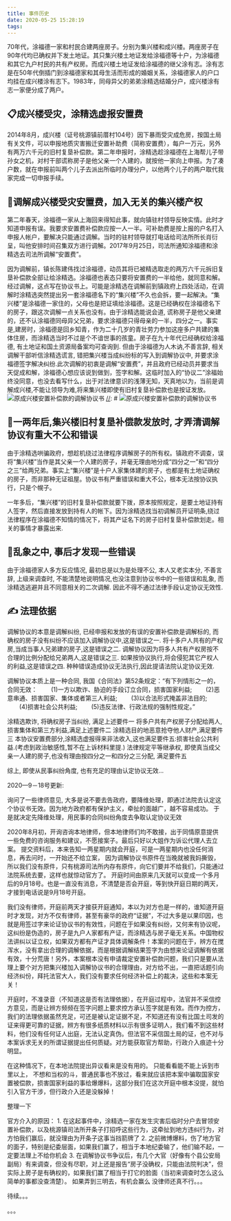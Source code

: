 ```yaml
---
title: 事件历史
date: 2020-05-25 15:28:19
tags:
---
```

70年代，涂福德一家和村民合建两座房子。分别为集兴楼和成兴楼。两座房子在90年代均已确权并下发土地证。其只集兴楼土地证发给涂福德等十户，为涂福德和其它九户村民的共有产权房。而成兴楼土地证发给涂福德的继父涂有志。涂有志是在50年代倒插门到涂福德家和其母生活而形成的婚姻关系，涂福德家人的户口均挂在成兴楼涂有志下。1983年，同母异父的弟弟涂精选结婚分户，成兴楼涂有志一家便分成了两户。


## 📋成兴楼受灾，涂精选虚报安置费

2014年8月，成兴楼（证号桃源镇前厝村104号）因下暴雨受灾成危房，按国土局有关文件，可以申报地质灾害搬迁安置补助费（简称安置费），每户一万元，另外有两万六千元的旧村复垦补偿款。第二年申报时，涂精选趁涂福德在上海帮儿子带孙女之机，对村干部谎称房子是他父亲一个人建的，就按他一家向上申报。为了凑户数，就在申报前叫两个儿子去派出所临时办理分户，以他两个儿子的两户取代我家完成一切申报手续。

## 🤼‍调解成兴楼受灾安置费，加入无关的集兴楼产权

第二年春天，涂福德一家从上海回来得知此事，就向镇驻村领导反映实情。此时才知道申报有误。我要求安置费补偿款应按一人一半。可补助费是按上报的户名打入申报人帐户，要解决只能通过调解。当时的驻村领导就打电话给司法所所长肖衍呈，叫他安排时间召集双方进行调解。2017年9月25日，司法所通知涂福德和涂精选去司法所调解“安置费”。

因为调解前，镇长陈建伟找过涂福德，动员其将已被精选取走的两万六千元拆旧复垦补偿款全部让给涂精选。涂福德也表态只要将安置费的一半给他，就同意和解。经过调解，这点写在协议书上。可能是涂精选在调解前到镇政府上四处活动，在调解时涂精选突然提出另一套涂福德名下的“集兴楼”不久也会拆，要一起解决。“集兴楼”是涂福德一家住的，父母也是把证填给涂福德。这是已经确权在涂福德名下的房子，跟这次调解一点关系也没有。由于涂精选能说会道, 谎称房子是他父亲建的，还不认涂福德同母异父兄弟，要求涂福德只得母亲的一半，四分之一。事实是,建房时，涂福德是回乡知青，作为二十几岁的青壮劳力参加这座多户共建的集体住房，而涂精选当时不过是个不谙世事的孩童。房子在九十年代已经确权给涂福德, 有土地证和国土资源局备案均可查询到. 但由于涂福德为人木讷,不善言辞, 相关调解干部听信涂精选谎言, 错把集兴楼当成纠纷标的写入到调解协议中, 并要求涂福德签字解决纠纷.此次调解的初衷是调解“安置费”，并且政府已经动员并要求当天促成和解，涂福德心想应该说到做到，签字和解。这临时加入的“协议二”涂福始终没同意，也没去看写什么，出于对法律意识的浅薄无知，天真地以为，当前是调解成兴楼,不能让领导为难,将来集兴楼即使有旧村复垦补偿款也是按证发放。
![原成兴楼安置补偿款的调解协议书](https://cdn.jsdelivr.net/gh/peyoot/pic_bed/images/xysbhl.PNG "原成兴楼安置费的调解协议书")
[//]: #  ![原成兴楼安置补偿款的调解协议书](https://cdn.jsdelivr.net/gh/peyoot/pic_bed/images/cxl-azh-xys.PNG "原成兴楼安置费的调解协议书")

## 🔨一两年后,集兴楼旧村复垦补偿款发放时, 才弄清调解协议有重大不公和错误

由于涂精选哄骗政府，想趁机绕过法律程序调解房子的所有权。镇政府不调查，误将“集兴楼”当作是其父亲一个人建的房子，并毫无理由地分成“四分之一”和“四分之三”给两兄弟。事实上“集兴楼”是十户人家集体建的房子，也都是有土地证确权的房子，而非那种无证祖屋。协议书有严重错误和重大不公，根本无法按协议执行，只是个幌子。

一年多后，“集兴楼”的旧村复垦补偿款就要下拨，原本按照规定，是要土地证持有人签字，然后直接发放到持有人的帐下。因为涂精选找当初调解员开证明条,绕过法律程序在涂福德不知情的情况下，将其产证名下的房子旧村复垦补偿款划走。相关的事情才暴露出来. 



[//]: # (https://raw.githubusercontent.com/peyoot/pic_bed/master/images/ktz.PNG)

## 🥕乱象之中, 事后才发现一些错误

由于涂福德家人多方反应情况, 最初总是以为是处理不公, 本人又老实本分, 不善言辞, 上级来调查时, 不能清楚地说明情况,也没注意到协议书中的一些错误和乱象, 而涂精选逃避并且不同意相关的二次调解. 因此不得不通过法律手段认定协议无效性. 

## ✍️ 法理依据

调解协议的本意是调解纠纷, 已经申报和发放的有误的安置补偿款是调解标的, 而确权的房子没有纠纷不应该加入调解协议中,这是错误之一.  将十多户人共有的产权房,当成当事人兄弟建的房子,这是错误之二. 调解协议因为将多人共有产权房按不合理的比例分配给兄弟两人,这是错误之三. 如果按协议执行,将会侵犯其它产权人的利益,这是错误之四. 种种错误造成协议无法执行,因此提请法院认定协议无效.

调解协议本质上是一种合同, 我国《合同法》第52条规定：“有下列情形之一的，合同无效：
　　(1)一方以欺诈、胁迫的手段订立合同，损害国家利益;
　　(2)恶意串通、损害国家、集体或者第三人利益;
　　(3)以合法形式掩盖非法目的;
　　(4)损害社会公共利益;
　　(5)违反法律、行政法规的强制性规定。”

涂精选欺诈, 将确权房子当纠纷, 满足上述要件一
将多户共有产权房子分配给两人, 损害集体和第三方利益,满足上述要件二
涂精选目的地恶意抢夺他人财产,满足要件三
本协议安置费部分,涂精选虚报得来非法收入,这也满足要件五:损害社会公共利益.(考虑到政治敏感性,暂不在上诉材料里提.)
法律规定平等继承权, 即使真当成父亲一人建的房子,也没有理由按四分之一和四分之三分配, 满足要件五

综上, 即使从民事纠纷角度, 也有充足的理由认定协议无效...

2020—9－18号更新:

询问了一些律师意见, 大多是说不要去告政府，要降维处理，即通过法院去认定这个协议书无效。因为地方政府都有保护主义，牵扯的面越广，越不容易成功。
于是就决定先降维处理，用民事的合同纠纷角度去争取认定协议无效

2020年8月初，开询咨询本地律师，但本地律师们均不敢接，出于同情原意提供一些免费的咨询服务和建议，不愿接案子。最后只好以大姐作为诉讼代理人去立案。
提交资料后，本来告知一两星期内就会开庭，可是一两星期内也没任何消息，再去问时，一开始还不给立案， 因为调解协议书原件在当晚就被我妈撕毁，所以我们没有原件，只有桃源司法所内存有原件，向它们要并不给我们，只能通过法院系统去要，这样也就惊动官方了。
开庭时间由原来几天就可以变成一个多月后的9月18号。也是一直没有消息，不清楚是否会开庭，等到快开庭日期的两天，才接到电话说是9月18号开庭。


我们没有律师，开庭前两天才接获开庭通知，本以为对方也是一样的，谁知道开庭时才发现，对方不仅有律师，甚至有豪华的政府“证据”，不过大多是以果印因，也就是用签过字来论证协议书的有效性，问题在于如果没有纠纷，又何来有协议呢，这纠纷是伪造的，房子是九户人家都有产证，而涂精选与房子毫无关系。中国物权法讲纠以证立权，如果双方都有产证才具体调解条件！本案的问题在于，辨方在搅浑水，没有拿出合理的调解依据，而是根据调解结果签字为由想来论证调解有依据有效，十分荒唐！另外，本案根本没有申请裁定安置补偿款问题，我们只是要从法理上要个对方把集兴楼加入调解协议书的合理理由，对方给不出，一直把话题引向经济纠份，拜托法官大人，我们没有要求任何经济补偿上的裁决，这些和本案无关！

开庭时，不准录音（不知道这是否有法理依据），在开庭过程中，法官并不采信控方意见，而是让辨方频频在签字问题上要求控方承认签字就是有效。而作为控方，我们的法理依据虽然充足，可还是被认定证据不足，不知道还有没有比国土司发的证来得更可靠的证据，辨方有很多纸质材料以示有很多证明人，我们看不到这些材料，他们没有任何证人出庭，无法认定真伪。但法官不采信国土局的证，也不对与本案诉求无关的所谓证据提出任何质疑。对方能获取官方帮助，行政介入痕迹十分明显。

在这种情况下，在本地法院提出异议看来是没有用的。 只能看看能不能上诉到市里以上，
不想和当权的斗，普通民事也不放过，看来就应该把本案中骗取国家安置被偿款，损害国家利益的事给爆爆料，这部分我们在这次开庭中根本没提，就怕引入官方干涉，但行政介入还是没躲掉！

整理一下

官方介入的原因： 1. 在这起事件中，涂精选一家在发生灾害后临时分户去冒领安置补偿款，以及桃源镇司法所开条子打招呼这些行为，这牵扯到地方违纠行为，对方怕我们赢后，就没理由为开条子这事当挡箭牌了
                2. 之前微博爆料，伤了地方官的面子，特别是纪委层面，如果我们赢了，相当于本地纪委输了，他们输不起，一定要法理上不给你机会
                3. 在调解协议书争议后，有几个大官（好像有个县公安局副局）有来调查，但没有尽职，对上还是报告“房子没确权，只能由法院判决”，但实际上房子是有确权的，如果我们赢了相当于打它的脸面（当初来调查时怎么这么简单的事都没查清楚）。
如果弄到三明去，有机会赢么
没律师还真不行。。。

待续。。。


。。。














